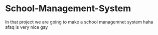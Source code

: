 # School-Management-System
In that project we are going to make a school managemnet system haha
afaq is very nice gay

